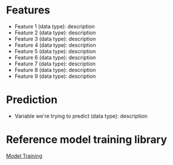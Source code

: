 # Features
- Feature 1 (data type): description
- Feature 2 (data type): description
- Feature 3 (data type): description
- Feature 4 (data type): description
- Feature 5 (data type): description
- Feature 6 (data type): description
- Feature 7 (data type): description
- Feature 8 (data type): description
- Feature 9 (data type): description

# Prediction
- Variable we're trying to predict (data type): description

# Reference model training library
[Model Training](model_training.com)